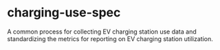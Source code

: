 # charging-use-spec
A common process for collecting EV charging station use data and standardizing the metrics for reporting on EV charging station utilization.
